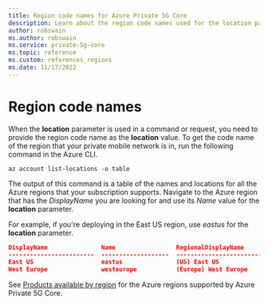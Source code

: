 ```yaml
---
title: Region code names for Azure Private 5G Core 
description: Learn about the region code names used for the location parameter in Azure Private 5G Core ARM templates
author: robswain
ms.author: robswain
ms.service: private-5g-core
ms.topic: reference
ms.custom: references_regions
ms.date: 11/17/2022
---
```


# Region code names

When the **location** parameter is used in a command or request, you need to provide the region code name as the **location** value. To get the code name of the region that your private mobile network is in, run the following command in the Azure CLI.

```cloudshell-bash
az account list-locations -o table
```

The output of this command is a table of the names and locations for all the Azure regions that your subscription supports. Navigate to the Azure region that has the *DisplayName* you are looking for and use its *Name* value for the **location** parameter.

For example, if you're deploying in the East US region, use *eastus* for the **location** parameter.

```json
DisplayName               Name                 RegionalDisplayName
------------------------  -------------------  -------------------------------------
East US                   eastus               (US) East US
West Europe               westeurope           (Europe) West Europe
```

See [Products available by region](https://azure.microsoft.com/en-us/explore/global-infrastructure/products-by-region/?products=private-5g-core) for the Azure regions supported by Azure Private 5G Core.
